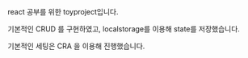 react 공부를 위한 toyproject입니다. 

기본적인 CRUD 를 구현하였고, localstorage를 이용해 state를 저장했습니다.

기본적인 세팅은 CRA 을 이용해 진행했습니다.

